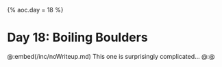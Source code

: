 {% aoc.day = 18 %}

# Day 18: Boiling Boulders

@:embed(/inc/noWriteup.md)
This one is surprisingly complicated...
@:@


